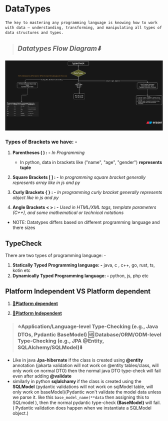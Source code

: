 # **DataTypes**

```text
The key to mastering any programming language is knowing how to work with data — understanding, transforming, and manipulating all types of data structures and types.
```

> ## **_Datatypes Flow Diagram⬇️_**

![datatypes flow diagram](./datatypes-imgs/datatypesflowdiagram.png)

### Types of Brackets we have: -

1. **Parentheses ( ) : -** _In Programming_
   - In python, data in brackets like ("name", "age", "gender") **represents tuple**

2. **Square Brackets [ ] : -** _In programming square bracket generally represents array like in js and py_
3. **Curly Brackets { } : -** _In programming curly bracket generally represents object like in js and py_
4. **Angle Brackets < > : -** _Used in HTML/XML tags, template parameters (C++), and some mathematical or technical notations_

- NOTE: Datatypes differs based on different programming language and there sizes

## **TypeCheck**

There are two types of programming language: -

1. **Statically Typed Programming language: -** java, c , c++, go, rust, ts, kotin etc
2. **Dynamically Typed Programming language: -** python, js, php etc

## **Platform Independent VS Platform dependent**

1. **[🔗Platform dependent](../cpp/cpp.md#c-platform-dependent)**

2. **[🔗Platform Independent](../java/java.md#java-platorm-independent)**

> ### **⭐Application/Language-level Type-Checking (e.g., Java DTOs, Pydantic BaseModel)** 🆚 **Database/ORM/ODM-level Type-Checking (e.g., JPA @Entity, SQLAlchemy/SQLModel)⬇️**

- Like in java **Jpa-hibernate** if the class is created using **@entity** annotation (jakarta validation will not work on @entity tables/class, will only work on normal DTO) then the normal java DTO type-check will fail even after adding **@validate**
- similarly in python **sqlalchamy** if the class is created using the **SQLModel** (pydantic validations will not work on sqlModel table, will only work on baseModel)(Pydantic won't validate the model data unless we parse it. like this `base_model_name(**data` then assigning this to SQLmodel ), then the normal pydantic type-check **(BaseModel)** will fail. ( Pydantic validation does happen when we instantiate a SQLModel object.)
